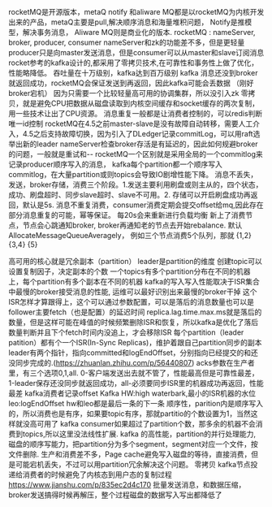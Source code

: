 rocketMQ是开源版本，metaQ notify 和aliware MQ都是以rocketMQ为内核开发出来的产品，metaQ主要是pull,解决顺序消息和海量堆积问题， Notify是推模型，解决事务消息， Aliware MQ则是商业化的版本.
rocketMQ : nameServer, broker, producer, consumer
nameServer和zk的功能差不多，但是更轻量
producer只是向master发送消息，但是consumer可以从master和slave订阅消息 
rocket参考的kafka设计的,都采用了零拷贝技术,在可靠性和事务性上做了优化，性能略降低。
吞吐量在十万级别，kafka达到百万级别
kafka 消息还没到broker就返回成功，rocketMQ会保证发送到再返回，因此kafka可能会丢数据 （刚好broker宕机）
因为只需要一个比较轻量高可用的协调集群，所以没引入zk
零拷贝，就是避免CPU把数据从磁盘读取到内核空间缓存和socket缓存的两次复制，用一些技术让出了CPU资源。
消息重复一般都是让消费者控制的，可以redis判断唯一id控制
rocketMQ在4.5之前master-slave是没有故障自动转移，需要人工介入，4.5之后支持故障切换，因为引入了DLedger记录commitLog，可以用raft选举出新的leader
nameServer检查broker存活是有延迟的，因此如何规避broker的问题，一般就是重试和--
rocketMQ一个区别就是采用全局的一个commitlog来记录producer顺序写入的消息， kafka每个partition都一个顺序写入commitlog，在大量partition或则topics会导致IO剧增性能下降。
消息不丢失，发送，broker存储，消费三个阶段。1.发送主要利用刷盘或则主从的，四个状态，成功、刷盘超时、同步slave超时、slave不可用。2. 存储可以开启刷盘成功再返回，默认是5s.
消息不重复消费，consumer消费定期会提交offset给mq,因此存在部分消息重复的可能，幂等保证。
每20s会来重新进行负载均衡
新上了消费节点，节点会心跳通知broker, broker再通知老的节点去开始rebalance. 默认 AllocateMessageQueueAveragely， 例如三个节点消费5个队列，那就 {1,2} {3,4} {5}



高可用的核心就是冗余副本（partition）
leader是partition的维度
创建topic可以设置复制因子，决定副本的个数
一个topics有多个partition分布在不同的机器上，每个partition有多个副本在不同的机器
kafka的写入写入性能取决于ISR集合中最慢的broker接受消息的性能, 运维可以最好识别出来最慢的broker干掉
这个 ISR怎样才算跟得上，这个可以通过参数配置，可以是落后的消息数量也可以是follower主要fetch（也是配置）的延迟时间
replica.lag.time.max.ms就是落后的数量，但是这样可能在峰值的时候频繁删除ISR和恢复，所以kafka是优化了落后数量判断并且下个fetch时间内没追上，才会移除ISR
每个partition（leader patition）都有个一个ISR(In-Sync Replicas)，维护着跟自己partition同步的副本
leader有两个指针，指向committed和logEndOffset，分别指向已经提交的和还没同步完成的.(https://zhuanlan.zhihu.com/p/56440807)
acks参数在生产者里，有三个选项0,1,all.  0-客户端发送出去就不管了，性能最高但是可靠性最差，1-leader保存还没同步就返回成功，all-必须要同步ISR里的机器成功再返回，性能最差
kafka消费者记录offset
Kafka HW:high waterbark,最小的ISR机器的水位 leo:logEndOffset   hw和leo都是最后一条的下一条
顺序性，parition内是顺序写入的，所以消费也是有序，如果要topic有序，那就partitio的个数设置为1，当然这样就没高可用了
kafka consumer如果超过了partition个数，那多余的机器不会消费到topics,所以这里没法线性扩展.
kafka 的高性能，partition的并行处理能力, 磁盘的顺序写能力，把partition分为多个segment，segment对应一个文件，按文件删除.
生产和消费差不多，Page cache避免写入磁盘的等待，直接消费，但是可能宕机丢失，不过可以用partition冗余解决这个问题。
零拷贝 kafka节点投递给消费者的时候避免了内核态到用户态的复制过程 https://www.jianshu.com/p/835ec2d4c170
批量发送消息，和数据压缩，broker发送搞得时候再解压，整个过程磁盘的数据写入写出都降低了